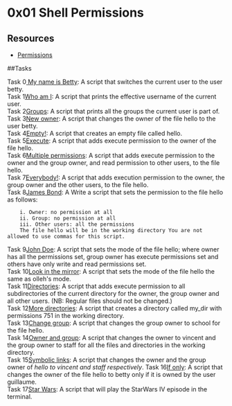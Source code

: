 # 0x01 Shell Permissions </br>
## Resources
+ [Permissions](http://linuxcommand.org/lc3_lts0090.php)

##Tasks

Task 0[ My name is Betty](https://github.com/Hiluhree/alx-system_engineering-devops/blob/master/0x01-shell_permissions/0-iam_betty): A script that switches the current user to the user betty. </br>
Task 1[Who am I](https://github.com/Hiluhree/alx-system_engineering-devops/blob/master/0x01-shell_permissions/1-who_am_i): A script that prints the effective username of the current user.</br>
Task 2[Groups](https://github.com/Hiluhree/alx-system_engineering-devops/blob/master/0x01-shell_permissions/2-groups): A script that prints all the groups the current user is part of.</br>
Task 3[New owner](https://github.com/Hiluhree/alx-system_engineering-devops/blob/master/0x01-shell_permissions/3-new_owner): A script that changes the owner of the file hello to the user betty.</br>
Task 4[Empty!](https://github.com/Hiluhree/alx-system_engineering-devops/blob/master/0x01-shell_permissions/4-empty): A script that creates an empty file called hello.</br>
Task 5[Execute](https://github.com/Hiluhree/alx-system_engineering-devops/blob/master/0x01-shell_permissions/5-execute): A script that adds execute permission to the owner of the file hello.</br>
Task 6[Multiple permissions](https://github.com/Hiluhree/alx-system_engineering-devops/blob/master/0x01-shell_permissions/6-multiple_permissions): A script that adds execute permission to the owner and the group owner, and read permission to other users, to the file hello.</br>
Task 7[Everybody!](https://github.com/Hiluhree/alx-system_engineering-devops/blob/master/0x01-shell_permissions/7-everybody): A script that adds execution permission to the owner, the group owner and the other users, to the file hello. </br>
Task 8[James Bond](https://github.com/Hiluhree/alx-system_engineering-devops/blob/master/0x01-shell_permissions/8-James_Bond): A Write a script that sets the permission to the file hello as follows:

		i. Owner: no permission at all
		ii. Group: no permission at all
		iii. Other users: all the permissions
		The file hello will be in the working directory You are not allowed to use commas for this script.

Task 9[John Doe](https://github.com/Hiluhree/alx-system_engineering-devops/blob/master/0x01-shell_permissions/9-John_Doe): A script that sets the mode of the file hello; where owner has all the permissions set, group owner has execute permissions set and others have only write and read permissions set.</br>
Task 10[Look in the mirror](https://github.com/Hiluhree/alx-system_engineering-devops/blob/master/0x01-shell_permissions/10-mirror_permissions): A script that sets the mode of the file hello the same as olleh's mode.</br>
Task 11[Directories](https://github.com/Hiluhree/alx-system_engineering-devops/blob/master/0x01-shell_permissions/11-directories_permissions): A script that adds execute permission to all subdirectories of the current directory for the owner, the group owner and all other users. (NB: Regular files should not be changed.)</br>
Task 12[More directories](https://github.com/Hiluhree/alx-system_engineering-devops/blob/master/0x01-shell_permissions/12-directory_permissions): A script that creates a directory called my_dir with permissions 751 in the working directory.</br>
Task 13[Change group](https://github.com/Hiluhree/alx-system_engineering-devops/blob/master/0x01-shell_permissions/13-change_group): A script that changes the group owner to school for the file hello. </br>
Task 14[Owner and group](https://github.com/Hiluhree/alx-system_engineering-devops/blob/master/0x01-shell_permissions/100-change_owner_and_group): A script that changes the owner to vincent and the group owner to staff for all the files and directories in the working directory.</br>
Task 15[Symbolic links](https://github.com/Hiluhree/alx-system_engineering-devops/blob/master/0x01-shell_permissions/101-symbolic_link_permissions): A script that changes the owner and the group owner of _hello to vincent and staff respectively_.</b>
Task 16[If only](https://github.com/Hiluhree/alx-system_engineering-devops/blob/master/0x01-shell_permissions/102-if_only): A script that changes the owner of the file hello to betty only if it is owned by the user guillaume.</br>
Task 17[Star Wars](https://github.com/Hiluhree/alx-system_engineering-devops/blob/master/0x01-shell_permissions/103-Star_Wars): A script that will play the StarWars IV episode in the terminal.</br>

